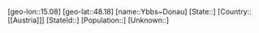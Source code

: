 ﻿---
location: [48.18,15.08]
mapzoom: [7,12] 
mapmarker: city 
type: City
tags:
- geo/City


SpocWebEntityId: 35744
isDeleted: false
confidential: public

---
[geo-lon::15.08]
[geo-lat::48.18]
[name::Ybbs~Donau]
[State::]
[Country::[[Austria]]]
[StateId::]
[Population::]
[Unknown::]

